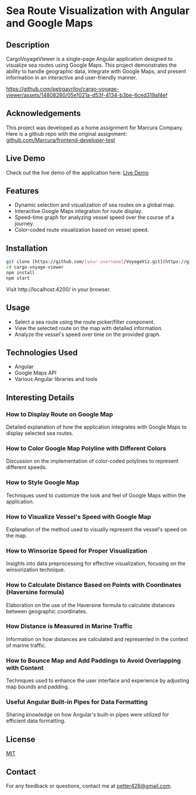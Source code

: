 # Sea Route Visualization with Angular and Google Maps

## Description

CargoVoyageViewer is a single-page Angular application designed to visualize sea routes using Google Maps.
This project demonstrates the ability to handle geographic data, integrate with Google Maps, and present information in an interactive and user-friendly manner.

https://github.com/petrgavrilov/cargo-voyage-viewer/assets/14808280/05e1021a-d53f-4134-b3be-6ced319af4ef

## Acknowledgements

This project was developed as a home assignment for Marcura Company. Here is a github repo with the original assignment: [github.com/Marcura/frontend-developer-test](https://github.com/Marcura/frontend-developer-test)

## Live Demo

Check out the live demo of the application here: [Live Demo](https://petrgavrilov.github.io/cargo-voyage-viewer/)

## Features

- Dynamic selection and visualization of sea routes on a global map.
- Interactive Google Maps integration for route display.
- Speed-time graph for analyzing vessel speed over the course of a journey.
- Color-coded route visualization based on vessel speed.

## Installation

```bash
git clone [https://github.com/[your-username]/VoyageViz.git](https://github.com/petrgavrilov/cargo-voyage-viewer.git)
cd cargo-voyage-viewer
npm install
npm start
```

Visit http://localhost:4200/ in your browser.

## Usage

- Select a sea route using the route picker/filter component.
- View the selected route on the map with detailed information.
- Analyze the vessel's speed over time on the provided graph.

## Technologies Used

- Angular
- Google Maps API
- Various Angular libraries and tools

## Interesting Details

### How to Display Route on Google Map

Detailed explanation of how the application integrates with Google Maps to display selected sea routes.

### How to Color Google Map Polyline with Different Colors

Discussion on the implementation of color-coded polylines to represent different speeds.

### How to Style Google Map

Techniques used to customize the look and feel of Google Maps within the application.

### How to Visualize Vessel's Speed with Google Map

Explanation of the method used to visually represent the vessel's speed on the map.

### How to Winsorize Speed for Proper Visualization

Insights into data preprocessing for effective visualization, focusing on the winsorization technique.

### How to Calculate Distance Based on Points with Coordinates (Haversine formula)

Elaboration on the use of the Haversine formula to calculate distances between geographic coordinates.

### How Distance is Measured in Marine Traffic

Information on how distances are calculated and represented in the context of marine traffic.

### How to Bounce Map and Add Paddings to Avoid Overlapping with Content

Techniques used to enhance the user interface and experience by adjusting map bounds and padding.

### Useful Angular Built-in Pipes for Data Formatting

Sharing knowledge on how Angular's built-in pipes were utilized for efficient data formatting.

## License

[MIT](LICENSE)

## Contact

For any feedback or questions, contact me at [petter426@gmail.com](mailto:petter426@gmail.com).
